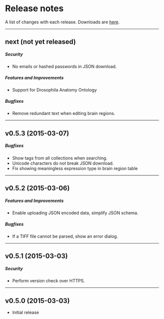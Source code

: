 # Release notes

A list of changes with each release. Downloads are
[here](https://github.com/strawlab/neuron-catalog/releases).

---

## next (not yet released)

##### Security

- No emails or hashed passwords in JSON download.

##### Features and Improvements

- Support for Drosophila Anatomy Ontology

##### Bugfixes

- Remove redundant text when editing brain regions.
 
---

## v0.5.3 (2015-03-07)

##### Bugfixes

- Show tags from all collections when searching.
- Unicode characters do not break JSON download.
- Fix showing meaningless expression type in brain region table

---

## v0.5.2 (2015-03-06)

##### Features and Improvements

- Enable uploading JSON encoded data, simplify JSON schema.

##### Bugfixes

- If a TIFF file cannot be parsed, show an error dialog.

---

## v0.5.1 (2015-03-03)

##### Security

- Perform version check over HTTPS.

---

## v0.5.0 (2015-03-03)

- Initial release
